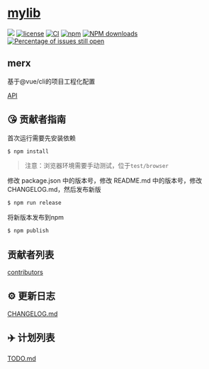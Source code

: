 # [mylib](https://github.com/hongjia/mylib)

[![](https://img.shields.io/badge/Powered%20by-jslib%20base-brightgreen.svg)](https://github.com/yanhaijing/jslib-base)
[![license](https://img.shields.io/badge/license-MIT-blue.svg)](https://github.com/hongjia/mylib/blob/master/LICENSE)
[![CI](https://github.com/hongjia/mylib/actions/workflows/ci.yml/badge.svg?branch=master)](https://github.com/hongjia/mylib/actions/workflows/ci.yml)
[![npm](https://img.shields.io/badge/npm-0.1.0-orange.svg)](https://www.npmjs.com/package/@ml-cli/build)
[![NPM downloads](http://img.shields.io/npm/dm/mylib.svg?style=flat-square)](http://www.npmtrends.com/@ml-cli/build)
[![Percentage of issues still open](http://isitmaintained.com/badge/open/hongjia/mylib.svg)](http://isitmaintained.com/project/hongjia/mylib 'Percentage of issues still open')

## merx

基于@vue/cli的项目工程化配置

[API](./doc/api.md)

## :kissing_heart: 贡献者指南

首次运行需要先安装依赖

```bash
$ npm install
```

> 注意：浏览器环境需要手动测试，位于`test/browser`

修改 package.json 中的版本号，修改 README.md 中的版本号，修改 CHANGELOG.md，然后发布新版

```bash
$ npm run release
```

将新版本发布到npm

```bash
$ npm publish
```

## 贡献者列表

[contributors](https://github.com/hongjia/mylib/graphs/contributors)

## :gear: 更新日志

[CHANGELOG.md](./CHANGELOG.md)

## :airplane: 计划列表

[TODO.md](./TODO.md)
